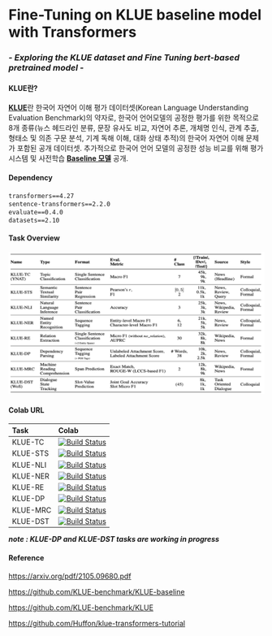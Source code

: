 # Fine-Tuning on KLUE baseline model with Transformers
### *- Exploring the KLUE dataset and Fine Tuning bert-based pretrained model -*



#### KLUE란?
[**KLUE**](https://arxiv.org/pdf/2105.09680.pdf)란 한국어 자연어 이해 평가 데이터셋(Korean Language Understanding Evaluation Benchmark)의 약자로, 한국어 언어모델의 공정한 평가를 위한 목적으로 8개 종류(뉴스 헤드라인 분류, 문장 유사도 비교, 자연어 추론, 개체명 인식, 관계 추출, 형태소 및 의존 구문 분석, 기계 독해 이해, 대화 상태 추적)의 한국어 자연어 이해 문제가 포함된 공개 데이터셋. 추가적으로 한국어 언어 모델의 공정한 성능 비교를 위해 평가 시스템 및 사전학습 [**Baseline 모델**](https://github.com/KLUE-benchmark/KLUE) 공개.  



#### Dependency

```
transformers==4.27
sentence-transformers==2.2.0
evaluate==0.4.0
datasets==2.10
```

#### Task Overview

![Task Information ](./img/screenshot.png)

#### Colab URL 

|Task|Colab|
|:---|:---|
|KLUE-TC|[![Build Status](https://colab.research.google.com/assets/colab-badge.svg)](https://colab.research.google.com/drive/1hly1hhGZjGgae4zb2J8Ox890ecQjnpmr?usp=share_link)|
|KLUE-STS|[![Build Status](https://colab.research.google.com/assets/colab-badge.svg)](https://colab.research.google.com/drive/1hly1hhGZjGgae4zb2J8Ox890ecQjnpmr?usp=share_link)|
|KLUE-NLI|[![Build Status](https://colab.research.google.com/assets/colab-badge.svg)](https://colab.research.google.com/drive/11qtug9b787c3hBBjK_ssieM6WD1ikUFv?usp=sharing)|
|KLUE-NER|[![Build Status](https://colab.research.google.com/assets/colab-badge.svg)](https://colab.research.google.com/drive/15jiJJVSgykXGA8Hpndr_sOdOdlbF2B-A?usp=share_link)|
|KLUE-RE|[![Build Status](https://colab.research.google.com/assets/colab-badge.svg)](https://colab.research.google.com/drive/1hly1hhGZjGgae4zb2J8Ox890ecQjnpmr?usp=share_link)|
|KLUE-DP|[![Build Status](https://colab.research.google.com/assets/colab-badge.svg)](https://colab.research.google.com/drive/1NbhMQTirAvgKE67DAvsGqRWB3Zylq2cd?usp=share_link)|
|KLUE-MRC|[![Build Status](https://colab.research.google.com/assets/colab-badge.svg)](https://colab.research.google.com/drive/1GxGQxuGpuFDok5oSsIRPrfyUquLaUeS2?usp=sharing)|
|KLUE-DST|[![Build Status](https://colab.research.google.com/assets/colab-badge.svg)](https://colab.research.google.com/drive/1XV8iRACIvUOx67VYcH1h1AOGMUkzy2zR?usp=sharing)|

**_note : KLUE-DP and KLUE-DST tasks are working in progress_**

#### Reference 

https://arxiv.org/pdf/2105.09680.pdf

https://github.com/KLUE-benchmark/KLUE-baseline

https://github.com/KLUE-benchmark/KLUE

https://github.com/Huffon/klue-transformers-tutorial

 
